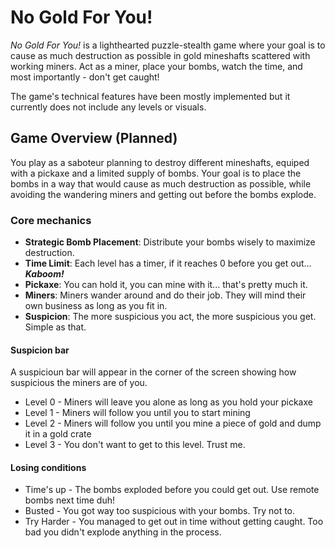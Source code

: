 # No Gold For You!
_No Gold For You!_ is a lighthearted puzzle-stealth game where your goal is to cause as much destruction as possible in gold mineshafts scattered with working miners.
Act as a miner, place your bombs, watch the time, and most importantly - don't get caught!

The game's technical features have been mostly implemented but it currently does not include any levels or visuals.

## Game Overview (Planned)
You play as a saboteur planning to destroy different mineshafts, equiped with a pickaxe and a limited supply of bombs. Your goal is to place the bombs in a way that would cause as much destruction as possible, while avoiding the wandering miners and getting out before the bombs explode.

### Core mechanics
- **Strategic Bomb Placement**: Distribute your bombs wisely to maximize destruction.
- **Time Limit**: Each level has a timer, if it reaches 0 before you get out... ***Kaboom!***
- **Pickaxe**: You can hold it, you can mine with it... that's pretty much it.
- **Miners**: Miners wander around and do their job. They will mind their own business as long as you fit in.
- **Suspicion**: The more suspicious you act, the more suspicious you get. Simple as that.

#### Suspicion bar
A suspicioun bar will appear in the corner of the screen showing how suspicious the miners are of you.

- Level 0 - Miners will leave you alone as long as you hold your pickaxe
- Level 1 - Miners will follow you until you to start mining
- Level 2 - Miners will follow you until you mine a piece of gold and dump it in a gold crate
- Level 3 - You don't want to get to this level. Trust me.

#### Losing conditions
- Time's up - The bombs exploded before you could get out. Use remote bombs next time duh!
- Busted - You got way too suspicious with your bombs. Try not to.
- Try Harder - You managed to get out in time without getting caught. Too bad you didn't explode anything in the process.
